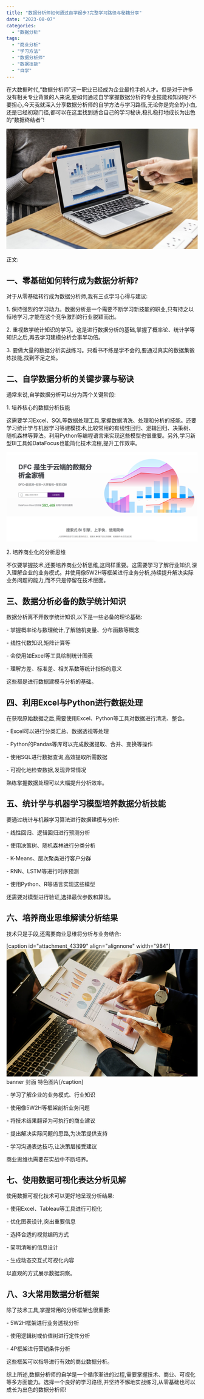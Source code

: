 ```yaml
---
title: "数据分析师如何通过自学起步?完整学习路径与秘籍分享"
date: "2023-08-07"
categories: 
  - "数据分析"
tags: 
  - "商业分析"
  - "学习方法"
  - "数据分析师"
  - "数据技能"
  - "自学"
---
```


在大数据时代,“数据分析师”这一职业已经成为企业最抢手的人才。但是对于许多没有相关专业背景的人来说,要如何通过自学掌握数据分析的专业技能和知识呢?不要担心,今天我就深入分享数据分析师的自学方法与学习路径,无论你是完全的小白,还是已经初窥门径,都可以在这里找到适合自己的学习秘诀,稳扎稳打地成长为出色的“数据终结者”!

![image.png](images/1654755080-image-png.png)

正文:

## 一、零基础如何转行成为数据分析师?

对于从零基础转行成为数据分析师,我有三点学习心得与建议:

1\. 保持强烈的学习动力。数据分析是一个需要不断学习新技能的职业,只有持之以恒地学习,才能在这个竞争激烈的行业脱颖而出。

2\. 重视数学统计知识的学习。这是进行数据分析的基础,掌握了概率论、统计学等知识之后,再去学习建模分析会事半功倍。

3\. 要做大量的数据分析实战练习。只看书不练是学不会的,要通过真实的数据集锻炼技能,找到不足之处。

## 二、自学数据分析的关键步骤与秘诀

通常来说,自学数据分析可以分为两个关键阶段:

1\. 培养核心的数据分析技能

这需要学习Excel、SQL等数据处理工具,掌握数据清洗、处理和分析的技能。还要学习统计学与机器学习等建模技术,比较常用的有线性回归、逻辑回归、决策树、随机森林等算法。利用Python等编程语言来实现这些模型也很重要。另外,学习新型BI工具如DataFocus也能简化技术流程,提升工作效率。

![](images/1686616238-%E5%BE%AE%E4%BF%A1%E6%88%AA%E5%9B%BE_20230512142316.png)

2\. 培养商业化的分析思维

不仅要掌握技术,还要培养商业分析思维,这同样重要。这需要学习了解行业知识,深入理解企业的业务模式。并使用像5W2H等框架进行业务分析,持续提升解决实际业务问题的能力,而不只是停留在技术层面。

## 三、数据分析必备的数学统计知识

数据分析离不开数学统计知识,以下是一些必备的理论基础:

\- 掌握概率论与数理统计,了解随机变量、分布函数等概念

\- 线性代数知识,矩阵计算等

\- 会使用如Excel等工具绘制统计图表

\- 理解方差、标准差、相关系数等统计指标的意义

这些都是进行数据建模与分析的基础。

## 四、利用Excel与Python进行数据处理

在获取原始数据之后,需要使用Excel、Python等工具对数据进行清洗、整合。

\- Excel可以进行分类汇总、数据透视等处理

\- Python的Pandas等库可以完成数据提取、合并、变换等操作

\- 使用SQL进行数据查询,高效提取所需数据

\- 可视化地检查数据,发现异常情况

熟练掌握数据处理可以大幅提升分析效率。

## 五、统计学与机器学习模型培养数据分析技能

要通过统计与机器学习算法进行数据建模与分析:

\- 线性回归、逻辑回归进行预测分析

\- 使用决策树、随机森林进行分类分析

\- K-Means、层次聚类进行客户分群

\- RNN、LSTM等进行时序预测

\- 使用Python、R等语言实现这些模型

还需要对模型进行验证,选择最优参数和算法。

## 六、培养商业思维解读分析结果

技术只是手段,还需要商业思维将分析与业务结合:

\[caption id="attachment\_43399" align="alignnone" width="984"\]![ROI2.png](images/1658154211-roi2-png.png) banner 封面 特色图片\[/caption\]

\- 学习了解企业的业务模式、行业知识

\- 使用像5W2H等框架剖析业务问题

\- 将技术结果翻译为可执行的商业建议

\- 提出解决实际问题的思路,为决策提供支持

\- 学习沟通表达技巧,让决策层接受建议

商业思维也需要在实战中不断培养。

## 七、使用数据可视化表达分析见解

使用数据可视化技术可以更好地呈现分析结果:

\- 使用Excel、Tableau等工具进行可视化

\- 优化图表设计,突出重要信息

\- 选择合适的视觉编码方式

\- 简明清晰的信息设计

\- 生成动态交互式可视化内容

以直观的方式展示数据洞察。

## 八、3大常用数据分析框架

除了技术工具,掌握常用的分析框架也很重要:

\- 5W2H框架进行业务透视分析

\- 使用逻辑树或价值树进行定性分析

\- 4P框架进行营销条件分析

这些框架可以指导进行有效的商业数据分析。

综上所述,数据分析师的自学是一个循序渐进的过程,需要掌握技术、商业、可视化等多方面能力。选择一个良好的学习路径,并坚持不懈地实战练习,从零基础也可以成长为出色的数据分析师!
